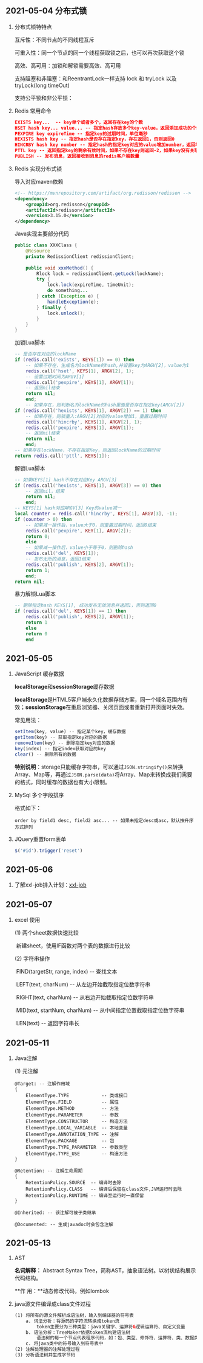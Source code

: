 ## 2021-05-04 分布式锁

1.  分布式锁特特点

    互斥性：不同节点的不同线程互斥

    可重入性：同一个节点的同一个线程获取锁之后，也可以再次获取这个锁

    高效、高可用：加锁和解锁需要高效、高可用

    支持阻塞和非阻塞：和ReentrantLock一样支持 lock 和 tryLock 以及 tryLock(long timeOut)

    支持公平锁和非公平锁：

2.  Redis 常用命令

    ```json
    EXISTS key...  -- key单个或者多个，返回存在key的个数
    HSET hash key... value... -- 指定hash存放多个key-value，返回添加成功的个数；如果指定的hash已存在指定的key，则对应的value会被覆盖
    PEXPIRE key expireTime -- 指定key的过期时间，单位毫秒
    HEXISTS hash key -- 指定hash是否存在指定key，存在返回1，否则返回0
    HINCRBY hash key number -- 指定hash的指定key对应的value增加number，返回增加后的值
    PTTL key -- 返回指定key的剩余有效时间，如果不存在key则返回-2，如果key没有关联过期时间则返回-1
    PUBLISH -- 发布消息，返回接收到消息的redis客户端数量
    ```

3.  Redis 实现分布式锁

    导入对应maven依赖

    ```xml
    <!-- https://mvnrepository.com/artifact/org.redisson/redisson -->
    <dependency>
        <groupId>org.redisson</groupId>
        <artifactId>redisson</artifactId>
        <version>3.15.0</version>
    </dependency>
    ```

    Java实现主要部分代码

    ```java
    public class XXXClass {
        @Resource
        private RedissionClient redissionClient;
       	
        public void xxxMethod() {
            Rlock lock = redissionClient.getLock(lockName);
            try {
                lock.lock(expireTime, timeUnit);
                do something...
            } catch (Exception e) {
                handleException(e);
            } finally {
                lock.unlock();
            }
        }
    }
    ```

    加锁Lua脚本

    ```lua
    -- 是否存在对应的lockName
    if (redis.call('exists', KEYS[1]) == 0) then
        -- 如果不存在，生成名为lockName的hash,并设置key为ARGV[2]，value为1
        redis.call('hset', KEYS[1], ARGV[2], 1);
        -- 设置过期时间为ARGV[1]
        redis.call('pexpire', KEYS[1], ARGV[1]);
        -- 返回nil结束
        return nil;
        end;
    	-- 如果存在，则判断名为lockName的hash里面是否存在指定key(ARGV[2])	
    if (redis.call('hexists', KEYS[1], ARGV[2]) == 1) then
        -- 如果存在，则锁重入:ARGV[2]对应的value增加1，重置过期时间
        redis.call('hincrby', KEYS[1], ARGV[2], 1);
        redis.call('pexpire', KEYS[1], ARGV[1]);
        -- 返回nil结束
        return nil;
        end;
    -- 如果存在lockName，不存在指定Key，则返回lockName的过期时间
    return redis.call('pttl', KEYS[1]);
    ```

    解锁Lua脚本

    ```lua
    -- 如果KEYS[1] hash不存在对应Key ARGV[3]
    if (redis.call('hexists', KEYS[1], ARGV[3]) == 0) then
        -- 返回nil，结束
        return nil;
        end;
    -- KEYS[1] hash对应ARGV[3] Key的value减一
    local counter = redis.call('hincrby', KEYS[1], ARGV[3], -1);
    if (counter > 0) then
        -- 如果减一操作后，value大于0，则重置过期时间，返回0结束
        redis.call('pexpire', KEY[1], ARGV[2]);
        return 0;
        else
        -- 如果减一操作后，value小于等于0，则删除hash
        redis.call('del', KEYS[1]);
        -- 发布无所的消息，返回1结束
        redis.call('publish', KEYS[2], ARGV[1]);
        return 1;
        end;
    return nil;
    ```

    暴力解锁Lua脚本

    ```Lua
    -- 删除指定hash KEYS[1], 成功发布无效消息并返回1，否则返回0
    if (redis.call('del', KEYS[1]) == 1) then
        redis.call('publish', KEYS[2], ARGV[1]);
        return 1
        else
        return 0
        end
    ```

    

## 2021-05-05

1.  JavaScript 缓存数据

    **localStorage**和**sessionStorage**缓存数据

    **localStorage**是HTML5客户端永久化数据存储方案，同一个域名范围内有效；**sessionStorage**在重启浏览器、关闭页面或者重新打开页面时失效。

    常见用法：

    ```javascript
    setItem(key, value) -- 指定某个key，缓存数据
    getItem(key) -- 获取指定key对应的数据
    removeItem(key) -- 删除指定key对应的数据
    key(index) -- 指定index获取对应的key
    clear() -- 删除所有的数据
    ```

    **特别说明**：storage只能缓存字符串，可以通过`JSON.stringify()`来转换Array、Map等，再通过`JSON.parse(data)`将Array、Map来转换成我们需要的格式，同时缓存的数据也有大小限制。

2.  MySql 多个字段排序

    格式如下：

    ```mysql
    order by field1 desc, field2 asc... -- 如果未指定desc或asc，默认按升序方式排列
    ```

3.  JQuery重置form表单

    ```js
    $('#id').trigger('reset')
    ```

## 2021-05-06

1.  了解xxl-job排入计划：[xxl-job](https://github.com/xuxueli/xxl-job)

## 2021-05-07

1.  excel 使用

    (1) 两个sheet数据快速比较

    ​	新建sheet，使用IF函数对两个表的数据进行比较

    (2) 字符串操作

    ​	FIND(targetStr, range, index) -- 查找文本

    ​	LEFT(text, charNum) -- 从左边开始截取指定位数字符串

    ​	RIGHT(text, charNum) -- 从右边开始截取指定位数字符串

    ​	MID(text, startNum, charNum) -- 从中间指定位置截取指定位数字符串

    ​	LEN(text) -- 返回字符串长

## 2021-05-11

1.  Java注解

    (1)  元注解

    ```apl
    @Target: -- 注解作用域
    {
    	ElementType.TYPE            -- 类或接口
    	ElementType.FIELD           -- 属性
    	ElementType.METHOD          -- 方法
    	ElementType.PARAMETER       -- 参数
    	ElementType.CONSTRUCTOR     -- 构造方法
    	ElementType.LOCAL_VARIABLE  -- 本地变量
    	ElementType.ANNOTATION_TYPE -- 注解
    	ElementType.PACKAGE         -- 包
    	ElementType.TYPE_PARAMETER  -- 参数类型
    	ElementType.TYPE_USE        -- 构造方法
    }
    ```

    ```apl
    @Retention: -- 注解生命周期
    {
    	RetentionPolicy.SOURCE  -- 编译时去除
    	RetentionPolicy.CLASS   -- 编译后保留在class文件,JVM运行时去除
    	RetentionPolicy.RUNTIME -- 编译至运行时一直保留
    }
    ```

    ```apl
    @Inherited: -- 该注解可被子类继承
    ```

    ```apl
    @Documented: -- 生成javadoc时会包含注解
    ```

## 2021-05-13

1.  AST

    **名词解释：** Abstract Syntax Tree，简称AST，抽象语法树。以树状结构展示代码结构。

    **作       用：**动态修改代码，例如lombok

2.  java源文件编译成class文件过程

    ```xml
    (1) 将所有的源文件解析成语法树，输入到编译器的符号表
    	a. 词法分析：将源码的字符流转换成token流
    		token主要分为三种类型：java关键字、运算符&逻辑运算符、自定义变量
    	b. 语法分析：TreeMaker依据token流构建语法树
    		语法树的每一个节点代表程序代码，如：包、类型、修饰符、运算符、类、数据类型、方法、返回值等
    	c. 将java类中的符号输入到符号表中
    (2) 注解处理器的注解处理过程
    (3) 分析语法树并生成字节码
    ```

